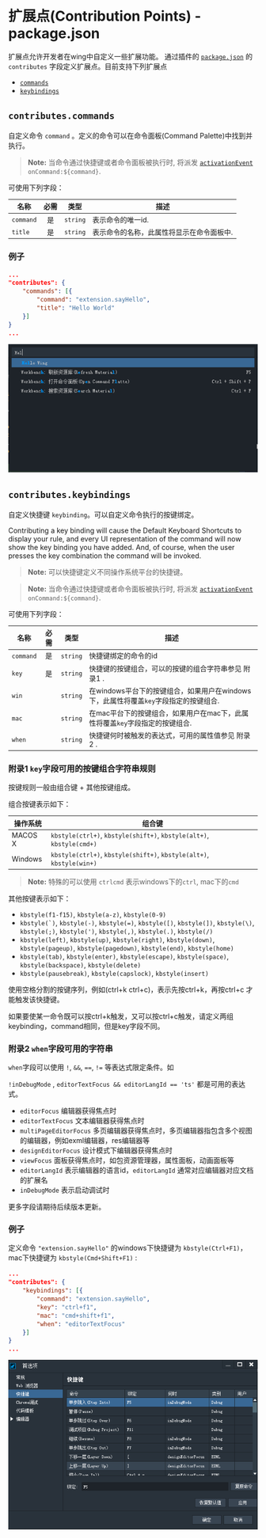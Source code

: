 # 扩展点(Contribution Points) - package.json

扩展点允许开发者在wing中自定义一些扩展功能。 通过插件的 [`package.json`](/.docs/extension-manifest.md) 的 `contributes` 字段定义扩展点。目前支持下列扩展点


* [`commands`](/.docs/contribution-points.md#contributescommands)
* [`keybindings`](/.docs/contribution-points.md#contributeskeybindings)


## `contributes.commands`

自定义命令 `command` 。定义的命令可以在命令面板(Command Palette)中找到并执行。

>**Note:** 当命令通过快捷键或者命令面板被执行时, 将派发 [`activationEvent`](/.docs/activation-events.md) `onCommand:${command}`.

可使用下列字段：

名称 | 必需 | 类型 | 描述
---- |:--------:| ---- | ------
`command` | 是 | `string` | 表示命令的唯一id.
`title` | 是 | `string` | 表示命令的名称，此属性将显示在命令面板中.


### 例子

```json
...
"contributes": {
	"commands": [{
		"command": "extension.sayHello",
		"title": "Hello World"
	}]
}
...
```

![commands extension point example](/.docs/img/contribution-commands.png)


## `contributes.keybindings`

自定义快捷键 `keybinding`。可以自定义命令执行的按键绑定。

Contributing a key binding will cause the Default Keyboard Shortcuts to display your rule, and every UI representation of the command will now show the key binding you have added. And, of course, when the user presses the key combination the command will be invoked.

>**Note:** 可以快捷键定义不同操作系统平台的快捷键。

>**Note:** 当命令通过快捷键或者命令面板被执行时, 将派发 [`activationEvent`](/.doc/activation-events.md) `onCommand:${command}`.

可使用下列字段：

名称 | 必需 | 类型 | 描述
---- |:--------:| ---- | ------
`command` | 是 | `string` | 快捷键绑定的命令的id
`key` | 是 | `string` | 快捷键的按键组合，可以的按键的组合字符串参见 附录1 .
`win` |   | `string` | 在windows平台下的按键组合，如果用户在windows下，此属性将覆盖`key`字段指定的按键组合.
`mac` |   | `string` | 在mac平台下的按键组合，如果用户在mac下，此属性将覆盖`key`字段指定的按键组合.
`when` |   | `string` | 快捷键何时被触发的表达式，可用的属性值参见 附录2 .


### 附录1 `key`字段可用的按键组合字符串规则

按键规则一般由组合键 + 其他按键组成。 

组合按键表示如下：

操作系统 | 组合键
---- | ---------
MACOS X | `kbstyle(ctrl+)`, `kbstyle(shift+)`, `kbstyle(alt+)`, `kbstyle(cmd+)`
Windows | `kbstyle(ctrl+)`, `kbstyle(shift+)`, `kbstyle(alt+)`, `kbstyle(win+)`

>**Note:** 特殊的可以使用 `ctrlcmd` 表示windows下的`ctrl`, mac下的`cmd`


其他按键表示如下：

* `kbstyle(f1-f15)`, `kbstyle(a-z)`, `kbstyle(0-9)`
* ``kbstyle(`)``, `kbstyle(-)`, `kbstyle(=)`, `kbstyle([)`, `kbstyle(])`, `kbstyle(\)`, `kbstyle(;)`, `kbstyle(')`, `kbstyle(,)`, `kbstyle(.)`, `kbstyle(/)`
* `kbstyle(left)`, `kbstyle(up)`, `kbstyle(right)`, `kbstyle(down)`, `kbstyle(pageup)`, `kbstyle(pagedown)`, `kbstyle(end)`, `kbstyle(home)`
* `kbstyle(tab)`, `kbstyle(enter)`, `kbstyle(escape)`, `kbstyle(space)`, `kbstyle(backspace)`, `kbstyle(delete)`
* `kbstyle(pausebreak)`, `kbstyle(capslock)`, `kbstyle(insert)`


使用空格分割的按键序列，例如(ctrl+k ctrl+c)，表示先按ctrl+k，再按ctrl+c 才能触发该快捷键。

如果要使某一命令既可以按ctrl+k触发，又可以按ctrl+c触发，请定义两组keybinding，command相同，但是key字段不同。


### 附录2 `when`字段可用的字符串

`when`字段可以使用 `!`, `&&`, `==`, `!=` 等表达式限定条件。如

`!inDebugMode`  , `editorTextFocus && editorLangId == 'ts'` 都是可用的表达式。



* `editorFocus` 编辑器获得焦点时
* `editorTextFocus` 文本编辑器获得焦点时
* `multiPageEditorFocus` 多页编辑器获得焦点时，多页编辑器指包含多个视图的编辑器，例如exml编辑器，res编辑器等
* `designEditorFocus` 设计模式下编辑器获得焦点时
* `viewFocus` 面板获得焦点时，如包资源管理器，属性面板，动画面板等
* `editorLangId` 表示编辑器的语言id，`editorLangId` 通常对应编辑器对应文档的扩展名
* `inDebugMode` 表示启动调试时

更多字段请期待后续版本更新。

### 例子

定义命令 `"extension.sayHello"` 的windows下快捷键为 `kbstyle(Ctrl+F1)`，mac下快捷键为 `kbstyle(Cmd+Shift+F1)` :

```json
...
"contributes": {
	"keybindings": [{
		"command": "extension.sayHello",
		"key": "ctrl+f1",
		"mac": "cmd+shift+f1",
		"when": "editorTextFocus"
	}]
}
...
```

![keybindings extension point example](/.docs/img/contribution-keybindings.png)
